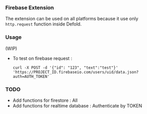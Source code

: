 ### Firebase Extension
The extension can be used on all platforms because it use only `http.request` function inside Defold.

### Usage
(WIP)
- To test on firebase request :

      curl -X POST -d '{"id": "123", "text":"test"}' 'https://PROJECT_ID.firebaseio.com/users/uid/data.json?auth=AUTH_TOKEN'

### TODO
- Add functions for firestore : All
- Add functions for realtime database : Authenticate by TOKEN
